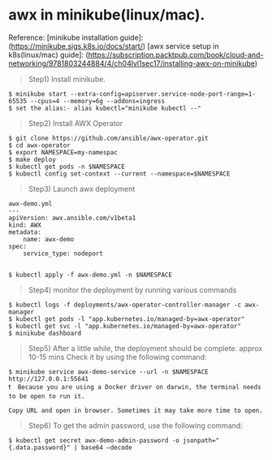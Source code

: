 # awx in minikube(linux/mac).
Reference:
[minikube installation guide]: (https://minikube.sigs.k8s.io/docs/start/)
[awx service setup in k8s(linux/mac) guide]: (https://subscription.packtpub.com/book/cloud-and-networking/9781803244884/4/ch04lvl1sec17/installing-awx-on-minikube)

>Step1) Install minikube.
````
$ minikube start --extra-config=apiserver.service-node-port-range=1-65535 --cpus=4 --memory=6g --addons=ingress
$ set the alias:- alias kubectl="minikube kubectl --"
````

>Step2) Install AWX Operator
```` 
$ git clone https://github.com/ansible/awx-operator.git
$ cd awx-operator
$ export NAMESPACE=my-namespac
$ make deploy
$ kubectl get pods -n $NAMESPACE
$ kubectl config set-context --current --namespace=$NAMESPACE
````

>Step3) Launch awx deployment
````
awx-demo.yml
---
apiVersion: awx.ansible.com/v1beta1
kind: AWX
metadata:
    name: awx-demo
spec:
    service_type: nodeport


$ kubectl apply -f awx-demo.yml -n $NAMESPACE
````

>Step4)  monitor the deployment by running various commands
````
$ kubectl logs -f deployments/awx-operator-controller-manager -c awx-manager
$ kubectl get pods -l "app.kubernetes.io/managed-by=awx-operator"
$ kubectl get svc -l "app.kubernetes.io/managed-by=awx-operator"
$ minikube dashboard
````

>Step5) After a little while, the deployment should be complete. approx 10-15 mins
        Check it by using the following command:
````
$ minikube service awx-demo-service --url -n $NAMESPACE
http://127.0.0.1:55641
❗  Because you are using a Docker driver on darwin, the terminal needs to be open to run it.

Copy URL and open in browser. Sometimes it may take more time to open.
````

>Step6) To get the admin password, use the following command:
````
$ kubectl get secret awx-demo-admin-password -o jsonpath="{.data.password}" | base64 –decode
````
